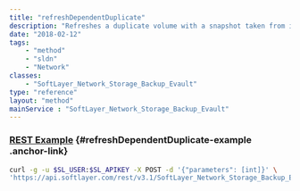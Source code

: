 ```yaml
---
title: "refreshDependentDuplicate"
description: "Refreshes a duplicate volume with a snapshot taken from its parent. This is deprecated now."
date: "2018-02-12"
tags:
    - "method"
    - "sldn"
    - "Network"
classes:
    - "SoftLayer_Network_Storage_Backup_Evault"
type: "reference"
layout: "method"
mainService : "SoftLayer_Network_Storage_Backup_Evault"
---
```


### [REST Example](#refreshDependentDuplicate-example) <a href="/article/rest/"><i class="fas fa-question"></i></a> {#refreshDependentDuplicate-example .anchor-link} 
```bash
curl -g -u $SL_USER:$SL_APIKEY -X POST -d '{"parameters": [int]}' \
'https://api.softlayer.com/rest/v3.1/SoftLayer_Network_Storage_Backup_Evault/{SoftLayer_Network_Storage_Backup_EvaultID}/refreshDependentDuplicate'
```
